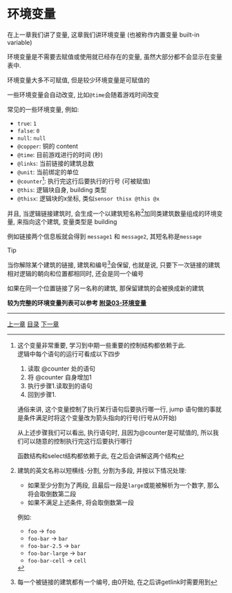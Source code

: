 # 环境变量
在上一章我们讲了变量, 这章我们讲环境变量 (也被称作内置变量 built-in variable)

环境变量是不需要去赋值或使用就已经存在的变量, 虽然大部分都不会显示在变量表中.

环境变量大多不可赋值, 但是较少环境变量是可赋值的

一些环境变量会自动改变, 比如`@time`会随着游戏时间改变

常见的一些环境变量, 例如:

- `true`: `1`
- `false`: `0`
- `null`: `null`
- `@copper`: 铜的 content
- `@time`: 目前游戏进行的时间 (秒)
- `@links`: 当前链接的建筑总数
- `@unit`: 当前绑定的单位
- `@counter`[^1]: 执行完这行后要执行的行号 (可被赋值)
- `@this`: 逻辑块自身, building 类型
- `@thisx`: 逻辑块的x坐标, 类似`sensor thisx @this @x`

并且, 当逻辑链接建筑时, 会生成一个以建筑短名称[^3]加同类建筑数量组成的环境变量,
来指向这个建筑, 变量类型是 building

例如链接两个信息板就会得到 `message1` 和 `message2`, 其短名称是`message`

> [!TIP]
> 当你解除某个建筑的链接, 建筑和编号[^2]会保留, 也就是说,
> 只要下一次链接的建筑相对逻辑的朝向和位置都相同时, 还会是同一个编号
>
> 如果在同一个位置链接了另一名称的建筑, 那保留建筑的会被换成新的建筑

**较为完整的环境变量列表可以参考 [附录03-环境变量](./appendix-03-env-vars.md)**


[^1]: 这个变量非常重要, 学习到中期一些重要的控制结构都依赖于此.\
      逻辑中每个语句的运行可看成以下四步

      1. 读取 @counter 处的语句
      2. 将 @counter 自身增加1
      3. 执行步骤1.读取到的语句
      4. 回到步骤1.

      通俗来讲, 这个变量控制了执行某行语句后要执行哪一行,
      jump 语句做的事就是条件满足时将这个变量改为箭头指向的行号(行号从0开始)

      从上述步骤我们可以看出, 执行语句时, 且因为@counter是可赋值的,
      所以我们可以随意的控制执行完这行后要执行哪行

      函数结构和select结构都依赖于此, 在之后会讲解这两个结构

[^2]: 每一个被链接的建筑都有一个编号, 由0开始, 在之后讲getlink时需要用到

[^3]: 建筑的英文名称以短横线`-`分割, 分割为多段, 并按以下情况处理:

      - 如果至少分割为了两段, 且最后一段是`large`或能被解析为一个数字,
        那么将会取倒数第二段
      - 如果不满足上述条件, 将会取倒数第一段

      例如:
      - `foo` -> `foo`
      - `foo-bar` -> `bar`
      - `foo-bar-2.5` -> `bar`
      - `foo-bar-large` -> `bar`
      - `foo-bar-cell` -> `cell`


---
[上一章](./05-jump.md)
[目录](./README.md)
[下一章](./07-print-and-draw.md)
